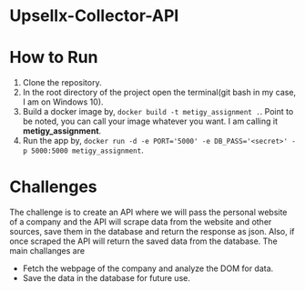 # Upsellx-Collector-API

# How to Run

1. Clone the repository.
2. In the root directory of the project open the terminal(git bash in my case, I am on Windows 10).
3. Build a docker image by, `docker build -t metigy_assignment .`. Point to be noted, you can call your image whatever you want. I am calling it **metigy_assignment**.
4. Run the app by, `docker run -d -e PORT='5000' -e DB_PASS='<secret>' -p 5000:5000 metigy_assignment`.

# Challenges

The challenge is to create an API where we will pass the personal website of a company and the API will scrape data from the website and other sources, save them in the database and return the response as json. Also, if once scraped the API will return the saved data from the database. The main challanges are

- Fetch the webpage of the company and analyze the DOM for data.
- Save the data in the database for future use.

